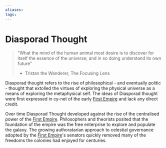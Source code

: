 ```yaml
---
aliases:
tags:
---
```


# Diasporad Thought

> "What the mind of the human animal most desire is to discover for itself the essence of the universe; and in so doing understand its own future"
> - Tristan the Wanderer,  The Focusing Lens

Diasporad thought refers to the rise of philosophical - and eventually politic - thought that extolled the virtues of exploring the physical universe as a means of exploring the metaphysical self. The ideas of Diasporad thought were first expressed in cy-net of the early [First Empire](../Organisation/first-empire.md) and lack any direct credit.

Over time Diasporad Thought developed against the rise of the centralised power of the [First Empire](../Organisation/first-empire.md). Philosophers and theorists posited that the foundation of the empire was the free enterprise to explore and populate the galaxy. The growing authoratarian approach to celestial governance adopted by the [First Empire](../Organisation/first-empire.md)'s senators quickly removed many of the freedoms the colonies had enjoyed for centuries.

